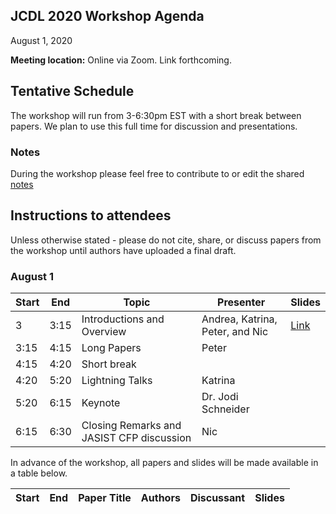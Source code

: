 ## JCDL 2020 Workshop Agenda
August 1, 2020

**Meeting location:** Online via Zoom. Link forthcoming. 

## Tentative Schedule
The workshop will run from 3-6:30pm EST with a short break between papers. We plan to use this full time for discussion and presentations. 

### Notes
During the workshop please feel free to contribute to or edit the shared [notes]() 

## Instructions to attendees
Unless otherwise stated - please do not cite, share, or discuss papers from the workshop until authors have uploaded a final draft. 


### August 1

| Start | End  | Topic                           | Presenter                       | Slides |
|-------|------|---------------------------------|---------------------------------|-------|
| 3     | 3:15 | Introductions and Overview      | Andrea, Katrina, Peter, and Nic |   [Link]()    |
| 3:15 | 4:15   | Long Papers         | Peter  |       |
| 4:15    | 4:20    | Short break |                                 |       |
| 4:20     | 5:20    | Lightning Talks       | Katrina                         |       |
| 5:20     | 6:15    | Keynote            | Dr. Jodi Schneider                           |       |
| 6:15     | 6:30   | Closing Remarks and JASIST CFP discussion | Nic                             |       |


In advance of the workshop, all papers and slides will be made available in a table below. 


| Start | End   | Paper Title                                                                                                       | Authors        | Discussant | Slides |
|-------|-------|-------------------------------------------------------------------------------------------------------------------|----------------|------------|-------|
